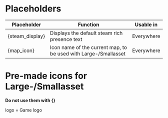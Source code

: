 # Placeholders
|Placeholder|Function|Usable in|
|--|--|--|
|{steam_display}|Displays the default steam rich presence text|Everywhere|
|{map_icon}|Icon name of the current map, to be used with Large-/Smallasset|Everywhere|

# Pre-made icons for Large-/Smallasset
**Do not use them with {}**    

logo = Game logo
